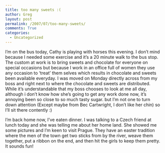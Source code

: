 ```yaml
---
title: too many sweets :(
author: Greg
layout: post
permalink: /2007/07/too-many-sweets/
comments: True
categories:
  - Uncategorized
---
```

I&#8217;m on the bus today, Cathy is playing with horses this evening. I don&#8217;t mind because I needed some exercise and it&#8217;s a 20 minute walk to the bus stop. The custom at work is to bring sweets and chocolate for everyone on special occasions but because I work in an office full of women they use any occasion to &#8216;treat&#8217; them selves which results in chocolate and sweets been available everyday. I was moved on Monday directly across from my boss and right next to where the chocolate and sweets are distributed. While it&#8217;s understandable that my boss chooses to look at me all day, although i don&#8217;t know how she&#8217;s going to get any work done now, it&#8217;s annoying been so close to so much tasty sugar. but I&#8217;m not one to turn down attention (Except maybe from Bec Cartwright, I don&#8217;t like her chin) so I&#8217;ll sit there contently :)

I&#8217;m back home now, I&#8217;ve eaten dinner. I was talking to a Czech friend at lunch today and she was telling me about her home land. She showed me some pictures and I&#8217;m keen to visit Prague. They have an easter tradition where the men of the town get two sticks from by the river, weave them together, put a ribbon on the end, and then hit the girls to keep them pretty. It sounds fun!